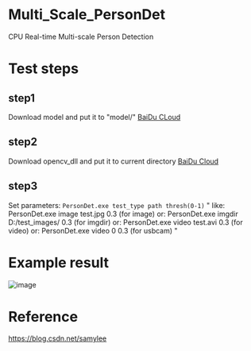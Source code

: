 # Multi_Scale_PersonDet
CPU Real-time Multi-scale Person Detection

# Test steps
## step1
Download model and put it to "model/"  [BaiDu CLoud](https://pan.baidu.com/s/1PNc83cAMWpOQj5pjpQgrUw)
## step2
Download opencv_dll and put it to current directory [BaiDu Cloud](https://pan.baidu.com/s/143Ia9lH9BXNiv-hSPSu4Bw)
## step3
Set parameters:
`PersonDet.exe test_type path thresh(0-1)`
"
like:  PersonDet.exe image test.jpg 0.3  (for image)
or:    PersonDet.exe imgdir D:/test_images/ 0.3  (for imgdir)
or:    PersonDet.exe video test.avi 0.3  (for video)
or:    PersonDet.exe video 0 0.3   (for usbcam)
"
# Example result
![image](https://github.com/samylee/Multi_Scale_PersonDet/blob/master/image/result.jpg)
# Reference
https://blog.csdn.net/samylee
